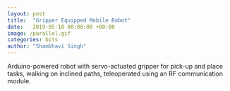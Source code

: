 ```yaml
---
layout: post
title:  "Gripper Equipped Mobile Robot"
date:   2019-05-10 00:00:00 +00:00
image: /parallel.gif
categories: bits
author: "Shambhavi Singh"
---
```

Arduino-powered robot with servo-actuated gripper for pick-up and place tasks, walking on inclined paths, teleoperated using an RF communication module. 
